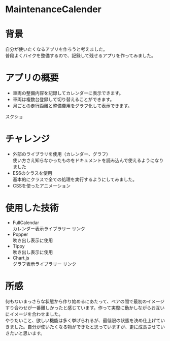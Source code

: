 # MaintenanceCalender

# 背景
自分が使いたくなるアプリを作ろうと考えました。  
普段よくバイクを整備するので、記録して残せるアプリを作ってみました。  


# アプリの概要
- 車両の整備内容を記録してカレンダーに表示できます。
- 車両は複数台登録して切り替えることができます。
- 月ごとの走行距離と整備費用をグラフ化して表示できます。

スクショ

# チャレンジ
- 外部のライブラリを使用（カレンダー、グラフ）  
使い方さえ知らなかったものをドキュメントを読み込んで使えるようになりました
- ES6のクラスを使用  
基本的にクラスで全ての処理を実行するようにしてみました。
- CSSを使ったアニメーション


# 使用した技術
- FullCalendar  
カレンダー表示ライブラリー
リンク
- Popper  
吹き出し表示に使用
- Tippy  
吹き出し表示に使用
- Chart.js  
グラフ表示ライブラリー
リンク

# 所感
何もないまっさらな状態から作り始めるにあたって、ペアの間で最初のイメージすり合わせが一番難しかったと感じています。作って実際に動かしながらお互いにイメージを合わせました。  
やりたいこと、欲しい機能は多く挙げられるが、最低限の状態を決め仕上げていきました。自分が使いたくなる物ができたと思っていますが、更に成長させていきたいと思います。
